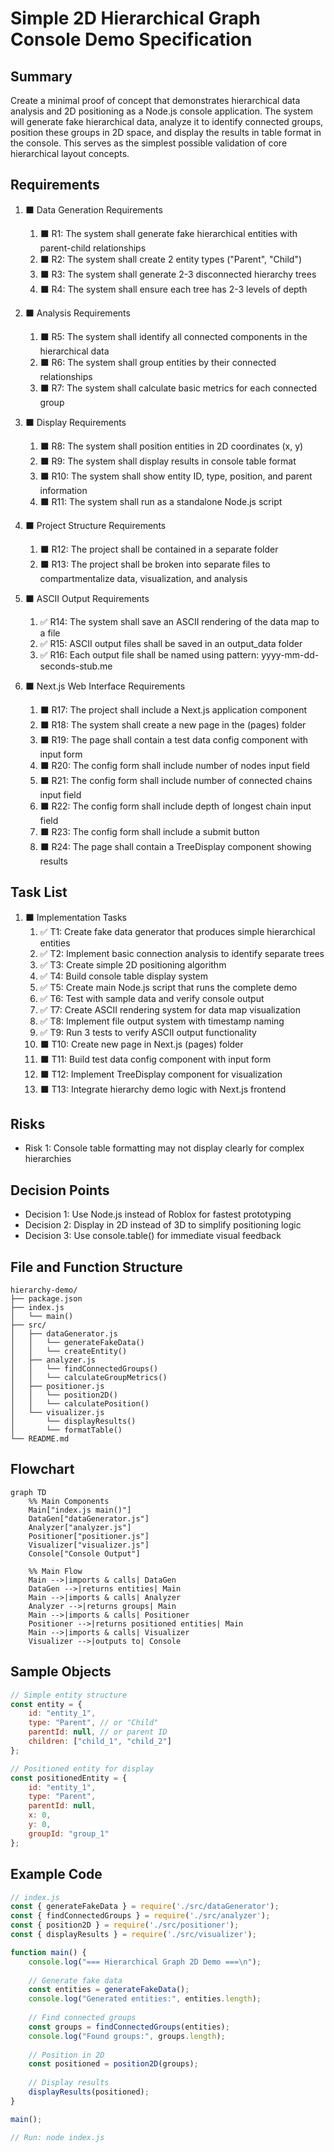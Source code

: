 # Simple 2D Hierarchical Graph Console Demo Specification

## Summary

Create a minimal proof of concept that demonstrates hierarchical data analysis and 2D positioning as a Node.js console application. The system will generate fake hierarchical data, analyze it to identify connected groups, position these groups in 2D space, and display the results in table format in the console. This serves as the simplest possible validation of core hierarchical layout concepts.

## Requirements

1. ⬛ Data Generation Requirements
   1. ⬛ R1: The system shall generate fake hierarchical entities with parent-child relationships
   2. ⬛ R2: The system shall create 2 entity types ("Parent", "Child")
   3. ⬛ R3: The system shall generate 2-3 disconnected hierarchy trees
   4. ⬛ R4: The system shall ensure each tree has 2-3 levels of depth

2. ⬛ Analysis Requirements
   1. ⬛ R5: The system shall identify all connected components in the hierarchical data
   2. ⬛ R6: The system shall group entities by their connected relationships
   3. ⬛ R7: The system shall calculate basic metrics for each connected group

3. ⬛ Display Requirements
   1. ⬛ R8: The system shall position entities in 2D coordinates (x, y)
   2. ⬛ R9: The system shall display results in console table format
   3. ⬛ R10: The system shall show entity ID, type, position, and parent information
   4. ⬛ R11: The system shall run as a standalone Node.js script

4. ⬛ Project Structure Requirements
   1. ⬛ R12: The project shall be contained in a separate folder
   2. ⬛ R13: The project shall be broken into separate files to compartmentalize data, visualization, and analysis

5. ⬛ ASCII Output Requirements
   1. ✅ R14: The system shall save an ASCII rendering of the data map to a file
   2. ✅ R15: ASCII output files shall be saved in an output_data folder
   3. ✅ R16: Each output file shall be named using pattern: yyyy-mm-dd-seconds-stub.me

6. ⬛ Next.js Web Interface Requirements
   1. ⬛ R17: The project shall include a Next.js application component
   2. ⬛ R18: The system shall create a new page in the (pages) folder
   3. ⬛ R19: The page shall contain a test data config component with input form
   4. ⬛ R20: The config form shall include number of nodes input field
   5. ⬛ R21: The config form shall include number of connected chains input field
   6. ⬛ R22: The config form shall include depth of longest chain input field
   7. ⬛ R23: The config form shall include a submit button
   8. ⬛ R24: The page shall contain a TreeDisplay component showing results

## Task List

1. ⬛ Implementation Tasks
   1. ✅ T1: Create fake data generator that produces simple hierarchical entities
   2. ✅ T2: Implement basic connection analysis to identify separate trees
   3. ✅ T3: Create simple 2D positioning algorithm
   4. ✅ T4: Build console table display system
   5. ✅ T5: Create main Node.js script that runs the complete demo
   6. ✅ T6: Test with sample data and verify console output
   7. ✅ T7: Create ASCII rendering system for data map visualization
   8. ✅ T8: Implement file output system with timestamp naming
   9. ✅ T9: Run 3 tests to verify ASCII output functionality
   10. ⬛ T10: Create new page in Next.js (pages) folder
   11. ⬛ T11: Build test data config component with input form
   12. ⬛ T12: Implement TreeDisplay component for visualization
   13. ⬛ T13: Integrate hierarchy demo logic with Next.js frontend

## Risks

- Risk 1: Console table formatting may not display clearly for complex hierarchies

## Decision Points

- Decision 1: Use Node.js instead of Roblox for fastest prototyping
- Decision 2: Display in 2D instead of 3D to simplify positioning logic
- Decision 3: Use console.table() for immediate visual feedback

## File and Function Structure

```
hierarchy-demo/
├── package.json
├── index.js
│   └── main()
├── src/
│   ├── dataGenerator.js
│   │   └── generateFakeData()
│   │   └── createEntity()
│   ├── analyzer.js
│   │   └── findConnectedGroups()
│   │   └── calculateGroupMetrics()
│   ├── positioner.js
│   │   └── position2D()
│   │   └── calculatePosition()
│   └── visualizer.js
│       └── displayResults()
│       └── formatTable()
└── README.md
```

## Flowchart

```mermaid
graph TD
    %% Main Components
    Main["index.js main()"]
    DataGen["dataGenerator.js"]
    Analyzer["analyzer.js"]
    Positioner["positioner.js"]
    Visualizer["visualizer.js"]
    Console["Console Output"]

    %% Main Flow
    Main -->|imports & calls| DataGen
    DataGen -->|returns entities| Main
    Main -->|imports & calls| Analyzer
    Analyzer -->|returns groups| Main
    Main -->|imports & calls| Positioner
    Positioner -->|returns positioned entities| Main
    Main -->|imports & calls| Visualizer
    Visualizer -->|outputs to| Console
```

## Sample Objects

```javascript
// Simple entity structure
const entity = {
    id: "entity_1",
    type: "Parent", // or "Child"
    parentId: null, // or parent ID
    children: ["child_1", "child_2"]
};

// Positioned entity for display
const positionedEntity = {
    id: "entity_1",
    type: "Parent",
    parentId: null,
    x: 0,
    y: 0,
    groupId: "group_1"
};
```

## Example Code

```javascript
// index.js
const { generateFakeData } = require('./src/dataGenerator');
const { findConnectedGroups } = require('./src/analyzer');
const { position2D } = require('./src/positioner');
const { displayResults } = require('./src/visualizer');

function main() {
    console.log("=== Hierarchical Graph 2D Demo ===\n");
    
    // Generate fake data
    const entities = generateFakeData();
    console.log("Generated entities:", entities.length);
    
    // Find connected groups
    const groups = findConnectedGroups(entities);
    console.log("Found groups:", groups.length);
    
    // Position in 2D
    const positioned = position2D(groups);
    
    // Display results
    displayResults(positioned);
}

main();

// Run: node index.js
```